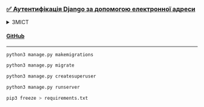 ### [✅ Аутентифікація Django за допомогою електронної адреси](https://hassanelabdallah.hashnode.dev/django-authentication-using-email-address)

<details>
<summary> ЗМІСТ </summary>

**Зміст**

- [Вступ](https://hassanelabdallah.hashnode.dev/django-authentication-using-email-address#heading-introduction)
- [Реалізація](https://hassanelabdallah.hashnode.dev/django-authentication-using-email-address#heading-implementation)
  - [**Частина 1**: Створення проєкт Django](https://hassanelabdallah.hashnode.dev/django-authentication-using-email-address#heading-part-1-create-a-django-project)
  - [**Частина 2**: Налаштування проєкт](https://hassanelabdallah.hashnode.dev/django-authentication-using-email-address#heading-part-2-setting-up-the-project)
  - [**Частина 3**: Налаштування надсилання електронної пошти](https://hassanelabdallah.hashnode.dev/django-authentication-using-email-address#heading-part-3-email-sending-setup)
  - [**Частина 4**: Додавання переглядів і URL-адрес](https://hassanelabdallah.hashnode.dev/django-authentication-using-email-address#heading-part-4-adding-views-and-urls)
  - [**Частина 5**: Додавання шаблонів HTML](https://hassanelabdallah.hashnode.dev/django-authentication-using-email-address#heading-part-5-adding-html-templates)
</details>

#### [GitHub](https://github.com/hsnkh12/django-email-auth-blog)

---

```bash
python3 manage.py makemigrations
```

```bash
python3 manage.py migrate
```

```bash
python3 manage.py createsuperuser
```

```bash
python3 manage.py runserver
```

```bash
pip3 freeze > requirements.txt
```
